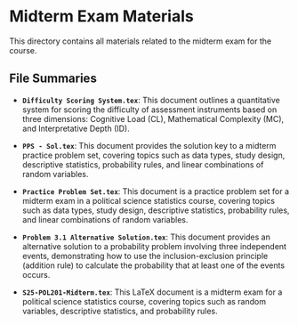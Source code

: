 # Midterm Exam Materials

This directory contains all materials related to the midterm exam for the course.

## File Summaries

- **`Difficulty Scoring System.tex`**: This document outlines a quantitative
  system for scoring the difficulty of assessment instruments based on three
  dimensions: Cognitive Load (CL), Mathematical Complexity (MC), and
  Interpretative Depth (ID).

- **`PPS - Sol.tex`**: This document provides the solution key to a midterm
  practice problem set, covering topics such as data types, study design,
  descriptive statistics, probability rules, and linear combinations of random
  variables.

- **`Practice Problem Set.tex`**: This document is a practice problem set for a
  midterm exam in a political science statistics course, covering topics such as
  data types, study design, descriptive statistics, probability rules, and
  linear combinations of random variables.

- **`Problem 3.1 Alternative Solution.tex`**: This document provides an
  alternative solution to a probability problem involving three independent
  events, demonstrating how to use the inclusion-exclusion principle (addition
  rule) to calculate the probability that at least one of the events occurs.

- **`S25-POL201-Midterm.tex`**: This LaTeX document is a midterm exam for a
  political science statistics course, covering topics such as random variables,
  descriptive statistics, and probability rules.